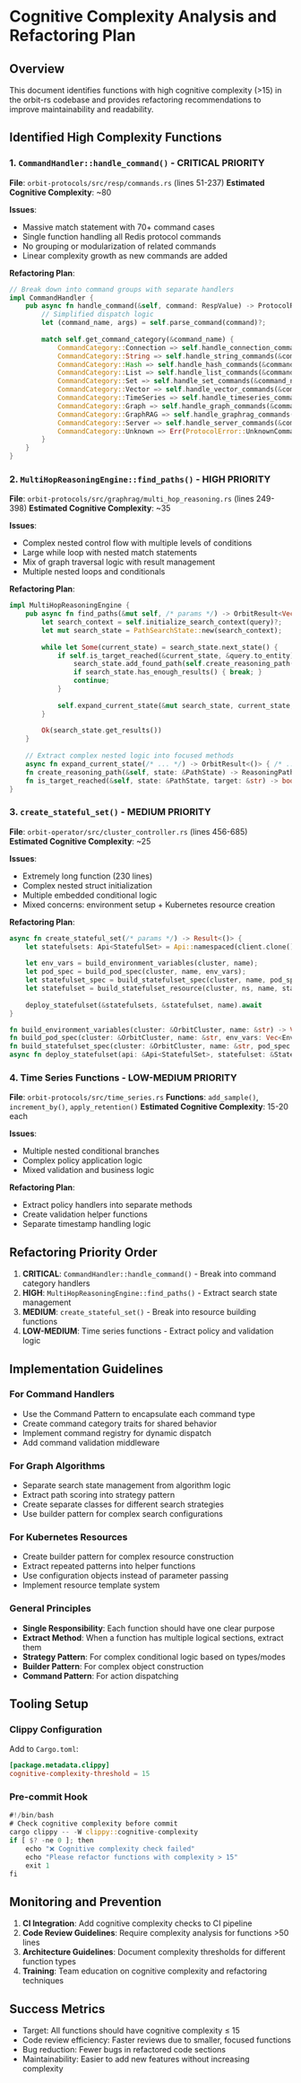 # Cognitive Complexity Analysis and Refactoring Plan

## Overview
This document identifies functions with high cognitive complexity (>15) in the orbit-rs codebase and provides refactoring recommendations to improve maintainability and readability.

## Identified High Complexity Functions

### 1. `CommandHandler::handle_command()` - **CRITICAL PRIORITY**
**File**: `orbit-protocols/src/resp/commands.rs` (lines 51-237)
**Estimated Cognitive Complexity**: ~80

**Issues**:
- Massive match statement with 70+ command cases
- Single function handling all Redis protocol commands
- No grouping or modularization of related commands
- Linear complexity growth as new commands are added

**Refactoring Plan**:
```rust
// Break down into command groups with separate handlers
impl CommandHandler {
    pub async fn handle_command(&self, command: RespValue) -> ProtocolResult<RespValue> {
        // Simplified dispatch logic
        let (command_name, args) = self.parse_command(command)?;
        
        match self.get_command_category(&command_name) {
            CommandCategory::Connection => self.handle_connection_commands(&command_name, args).await,
            CommandCategory::String => self.handle_string_commands(&command_name, args).await,
            CommandCategory::Hash => self.handle_hash_commands(&command_name, args).await,
            CommandCategory::List => self.handle_list_commands(&command_name, args).await,
            CommandCategory::Set => self.handle_set_commands(&command_name, args).await,
            CommandCategory::Vector => self.handle_vector_commands(&command_name, args).await,
            CommandCategory::TimeSeries => self.handle_timeseries_commands(&command_name, args).await,
            CommandCategory::Graph => self.handle_graph_commands(&command_name, args).await,
            CommandCategory::GraphRAG => self.handle_graphrag_commands(&command_name, args).await,
            CommandCategory::Server => self.handle_server_commands(&command_name, args).await,
            CommandCategory::Unknown => Err(ProtocolError::UnknownCommand(command_name)),
        }
    }
}
```

### 2. `MultiHopReasoningEngine::find_paths()` - **HIGH PRIORITY**
**File**: `orbit-protocols/src/graphrag/multi_hop_reasoning.rs` (lines 249-398)
**Estimated Cognitive Complexity**: ~35

**Issues**:
- Complex nested control flow with multiple levels of conditions
- Large while loop with nested match statements
- Mix of graph traversal logic with result management
- Multiple nested loops and conditionals

**Refactoring Plan**:
```rust
impl MultiHopReasoningEngine {
    pub async fn find_paths(&mut self, /* params */) -> OrbitResult<Vec<ReasoningPath>> {
        let search_context = self.initialize_search_context(query)?;
        let mut search_state = PathSearchState::new(search_context);
        
        while let Some(current_state) = search_state.next_state() {
            if self.is_target_reached(&current_state, &query.to_entity) {
                search_state.add_found_path(self.create_reasoning_path(&current_state));
                if search_state.has_enough_results() { break; }
                continue;
            }
            
            self.expand_current_state(&mut search_state, current_state, orbit_client.clone(), kg_name, &query).await?;
        }
        
        Ok(search_state.get_results())
    }
    
    // Extract complex nested logic into focused methods
    async fn expand_current_state(/* ... */) -> OrbitResult<()> { /* ... */ }
    fn create_reasoning_path(&self, state: &PathState) -> ReasoningPath { /* ... */ }
    fn is_target_reached(&self, state: &PathState, target: &str) -> bool { /* ... */ }
}
```

### 3. `create_stateful_set()` - **MEDIUM PRIORITY**
**File**: `orbit-operator/src/cluster_controller.rs` (lines 456-685)  
**Estimated Cognitive Complexity**: ~25

**Issues**:
- Extremely long function (230 lines)
- Complex nested struct initialization
- Multiple embedded conditional logic
- Mixed concerns: environment setup + Kubernetes resource creation

**Refactoring Plan**:
```rust
async fn create_stateful_set(/* params */) -> Result<()> {
    let statefulsets: Api<StatefulSet> = Api::namespaced(client.clone(), ns);
    
    let env_vars = build_environment_variables(cluster, name);
    let pod_spec = build_pod_spec(cluster, name, env_vars);
    let statefulset_spec = build_statefulset_spec(cluster, name, pod_spec);
    let statefulset = build_statefulset_resource(cluster, ns, name, statefulset_spec);
    
    deploy_statefulset(&statefulsets, &statefulset, name).await
}

fn build_environment_variables(cluster: &OrbitCluster, name: &str) -> Vec<EnvVar> { /* ... */ }
fn build_pod_spec(cluster: &OrbitCluster, name: &str, env_vars: Vec<EnvVar>) -> PodSpec { /* ... */ }
fn build_statefulset_spec(cluster: &OrbitCluster, name: &str, pod_spec: PodSpec) -> StatefulSetSpec { /* ... */ }
async fn deploy_statefulset(api: &Api<StatefulSet>, statefulset: &StatefulSet, name: &str) -> Result<()> { /* ... */ }
```

### 4. Time Series Functions - **LOW-MEDIUM PRIORITY**
**File**: `orbit-protocols/src/time_series.rs`
**Functions**: `add_sample()`, `increment_by()`, `apply_retention()`
**Estimated Cognitive Complexity**: 15-20 each

**Issues**:
- Multiple nested conditional branches
- Complex policy application logic
- Mixed validation and business logic

**Refactoring Plan**:
- Extract policy handlers into separate methods
- Create validation helper functions
- Separate timestamp handling logic

## Refactoring Priority Order

1. **CRITICAL**: `CommandHandler::handle_command()` - Break into command category handlers
2. **HIGH**: `MultiHopReasoningEngine::find_paths()` - Extract search state management  
3. **MEDIUM**: `create_stateful_set()` - Break into resource building functions
4. **LOW-MEDIUM**: Time series functions - Extract policy and validation logic

## Implementation Guidelines

### For Command Handlers
- Use the Command Pattern to encapsulate each command type
- Create command category traits for shared behavior
- Implement command registry for dynamic dispatch
- Add command validation middleware

### For Graph Algorithms
- Separate search state management from algorithm logic
- Extract path scoring into strategy pattern
- Create separate classes for different search strategies
- Use builder pattern for complex search configurations

### For Kubernetes Resources
- Create builder pattern for complex resource construction
- Extract repeated patterns into helper functions
- Use configuration objects instead of parameter passing
- Implement resource template system

### General Principles
- **Single Responsibility**: Each function should have one clear purpose
- **Extract Method**: When a function has multiple logical sections, extract them
- **Strategy Pattern**: For complex conditional logic based on types/modes
- **Builder Pattern**: For complex object construction
- **Command Pattern**: For action dispatching

## Tooling Setup

### Clippy Configuration
Add to `Cargo.toml`:
```toml
[package.metadata.clippy]
cognitive-complexity-threshold = 15
```

### Pre-commit Hook
```rust
#!/bin/bash
# Check cognitive complexity before commit
cargo clippy -- -W clippy::cognitive-complexity
if [ $? -ne 0 ]; then
    echo "❌ Cognitive complexity check failed"
    echo "Please refactor functions with complexity > 15"
    exit 1
fi
```

## Monitoring and Prevention

1. **CI Integration**: Add cognitive complexity checks to CI pipeline
2. **Code Review Guidelines**: Require complexity analysis for functions >50 lines
3. **Architecture Guidelines**: Document complexity thresholds for different function types
4. **Training**: Team education on cognitive complexity and refactoring techniques

## Success Metrics

- Target: All functions should have cognitive complexity ≤ 15
- Code review efficiency: Faster reviews due to smaller, focused functions  
- Bug reduction: Fewer bugs in refactored code sections
- Maintainability: Easier to add new features without increasing complexity